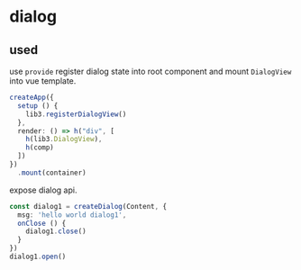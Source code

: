 # dialog

<runtime></runtime>

## used

use `provide` register dialog state into root component and mount `DialogView` into vue template.

```ts
createApp({
  setup () {
    lib3.registerDialogView()
  },
  render: () => h("div", [
    h(lib3.DialogView),
    h(comp)
  ])
})
  .mount(container)
```

expose dialog api.

```ts
const dialog1 = createDialog(Content, {
  msg: 'hello world dialog1',
  onClose () {
    dialog1.close()
  }
})
dialog1.open()
```
